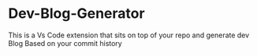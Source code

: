 # Dev-Blog-Generator
 This is a Vs Code extension that sits on top of your repo and generate dev Blog Based on your commit history
